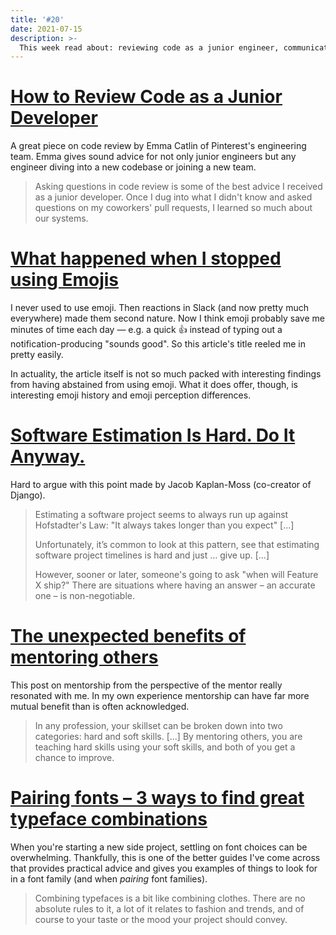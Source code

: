 ```yaml
---
title: '#20'
date: 2021-07-15
description: >-
  This week read about: reviewing code as a junior engineer, communicating without emoji, and the unexpected benefits of mentoring others.
---
```


# [How to Review Code as a Junior Developer](https://medium.com/pinterest-engineering/how-to-review-code-as-a-junior-developer-10ffb7846958)

A great piece on code review by Emma Catlin of Pinterest's engineering team. Emma gives sound advice for not only junior engineers but any engineer diving into a new codebase or joining a new team.

> Asking questions in code review is some of the best advice I received as a junior developer. Once I dug into what I didn't know and asked questions on my coworkers' pull requests, I learned so much about our systems.

# [What happened when I stopped using Emojis](https://thistooshallgrow.com/blog/emoji-stop)

I never used to use emoji. Then reactions in Slack (and now pretty much everywhere) made them second nature. Now I think emoji probably save me minutes of time each day — e.g. a quick 👍 instead of typing out a notification-producing "sounds good". So this article's title reeled me in pretty easily.

In actuality, the article itself is not so much packed with interesting findings from having abstained from using emoji. What it does offer, though, is interesting emoji history and emoji perception differences.

# [Software Estimation Is Hard. Do It Anyway.](https://jacobian.org/2021/may/20/estimation/)

Hard to argue with this point made by Jacob Kaplan-Moss (co-creator of Django).

> Estimating a software project seems to always run up against Hofstadter's Law: "It always takes longer than you expect" [...]
>
> Unfortunately, it’s common to look at this pattern, see that estimating software project timelines is hard and just … give up. [...]
>
> However, sooner or later, someone's going to ask "when will Feature X ship?" There are situations where having an answer – an accurate one – is non-negotiable.

# [The unexpected benefits of mentoring others](https://stackoverflow.blog/2021/07/07/the-unexpected-benefits-of-mentoring-others/)

This post on mentorship from the perspective of the mentor really resonated with me. In my own experience mentorship can have far more mutual benefit than is often acknowledged.

> In any profession, your skillset can be broken down into two categories: hard and soft skills. [...] By mentoring others, you are teaching hard skills using your soft skills, and both of you get a chance to improve.

# [Pairing fonts – 3 ways to find great typeface combinations](https://pimpmytype.com/pairing-fonts/)

When you're starting a new side project, settling on font choices can be overwhelming. Thankfully, this is one of the better guides I've come across that provides practical advice and gives you examples of things to look for in a font family (and when _pairing_ font families).

> Combining typefaces is a bit like combining clothes. There are no absolute rules to it, a lot of it relates to fashion and trends, and of course to your taste or the mood your project should convey.
